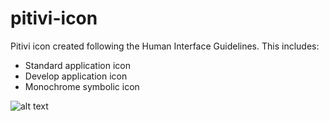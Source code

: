 # pitivi-icon
Pitivi icon created following the Human Interface Guidelines. This includes:

* Standard application icon
* Develop application icon
* Monochrome symbolic icon

![alt text](https://github.com/bdac-git/pitivi-icon/blob/main/pitivi-icon.png?raw=true)
